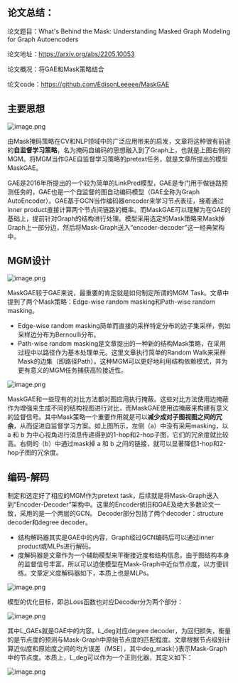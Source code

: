 ## 论文总结：

论文题目：What's Behind the Mask: Understanding Masked Graph Modeling for Graph Autoencoders

论文地址：https://arxiv.org/abs/2205.10053

论文概况：将GAE和Mask策略结合

论文code：https://github.com/EdisonLeeeee/MaskGAE



## 主要思想

![image.png](https://cdn.nlark.com/yuque/0/2023/png/2381046/1686882210949-b1bf3e20-c16a-4498-809c-e001358350cd.png#averageHue=%23f6f5f3&clientId=ucc26426d-86eb-4&from=paste&height=349&id=ua01991b4&originHeight=436&originWidth=894&originalType=binary&ratio=1.25&rotation=0&showTitle=false&size=109569&status=done&style=none&taskId=u713ae261-542b-4f25-bb2b-c16edb1016f&title=&width=715.2)

由Mask掩码策略在CV和NLP领域中的广泛应用带来的启发，文章将这种很有前途的**自监督学习策略**，名为掩码自编码的思想融入到了Graph上，也就是上图右侧的MGM。将MGM当作GAE自监督学习策略的pretext任务，就是文章所提出的模型MaskGAE。

GAE是2016年所提出的一个较为简单的LinkPred模型，GAE是专门用于做链路预测任务的，GAE也是一个自监督的图自动编码模型（GAE全称为Graph AutoEncoder）。GAE基于GCN当作编码器encoder来学习节点表征，接着通过inner product直接计算两个节点间链路的概率。而MaskGAE可以理解为在GAE的基础上，提前针对Graph的结构进行处理。模型采用选定的Mask策略来Mask掉Graph上一部分边，然后将Mask-Graph送入“encoder-decoder”这一经典架构中。

## MGM设计
![image.png](https://cdn.nlark.com/yuque/0/2023/png/2381046/1686884740953-973ba2aa-0d53-432e-b344-65acbc8e5814.png#averageHue=%23d2b78e&clientId=ucc26426d-86eb-4&from=paste&height=215&id=uca7f2f4f&originHeight=269&originWidth=1059&originalType=binary&ratio=1.25&rotation=0&showTitle=false&size=128424&status=done&style=none&taskId=ua0d4642c-d952-40f8-851a-7152296e31c&title=&width=847.2)

MaskGAE较于GAE来说，最重要的肯定就是如何制定所谓的MGM Task。文章中提到了两个Mask策略：Edge-wise random masking和Path-wise random masking。

- Edge-wise random masking简单而直接的采样特定分布的边子集采样，例如采样边分布为Bernoulli分布。
- Path-wise random masking是文章提出的一种新的结构Mask策略，在采用过程中以路径作为基本处理单元。这里文章执行简单的Random Walk来采样Mask的边集（即路径Path）。这种MGM可以更好地利用结构依赖模式，并为更有意义的MGM任务捕获高阶接近性。

![image.png](https://cdn.nlark.com/yuque/0/2023/png/2381046/1686885338568-f44699ae-49a7-4b34-9dbe-0e77c6c0ce61.png#averageHue=%23f8f7f6&clientId=ucc26426d-86eb-4&from=paste&height=278&id=u022d6ade&originHeight=348&originWidth=727&originalType=binary&ratio=1.25&rotation=0&showTitle=false&size=102061&status=done&style=none&taskId=ua18c74a9-34c5-43ed-9182-efeea92b622&title=&width=581.6)

MaskGAE和一些现有的对比方法都对图应用执行掩蔽。这些对比方法使用边掩蔽作为增强来生成不同的结构视图进行对比，而MaskGAE使用边掩蔽来构建有意义的监督信号。其中Mask策略一个重要作用就是可以**减少成对子图视图之间的冗余**，从而促进自监督学习方案。如上图所示，左侧（a）中没有采用masking，以 a 和 b 为中心视角进行消息传递得到的1-hop和2-hop子图，它们的冗余度就比较高。右侧的（b）中通过mask掉 a 和 b 之间的链接，就可以显著降低1-hop和2-hop子图的冗余度。

## 编码-解码
制定和选定好了相应的MGM作为pretext task，后续就是将Mask-Graph送入到“Encoder-Decoder”架构中。这里的Encoder依旧和GAE及绝大多数论文一致，采用的是一个两层的GCN。
Decoder部分包括了两个decoder：structure decoder和degree decoder。

- 结构解码器其实是GAE中的内容，Graph经过GCN编码后可以通过inner product或MLPs进行解码。
- 度解码器是文章作为一个辅助模型来平衡接近度和结构信息。由于图结构本身的监督信号丰富，所以可以迫使模型在Mask-Graph中近似节点度，以方便训练。文章定义度解码器如下，本质上也是MLPs。

![image.png](https://cdn.nlark.com/yuque/0/2023/png/2381046/1686886170607-3cf64c4b-45b5-46fd-bb81-011cc8cad85e.png#averageHue=%23faf8f7&clientId=ucc26426d-86eb-4&from=paste&height=56&id=u698fec7e&originHeight=70&originWidth=295&originalType=binary&ratio=1.25&rotation=0&showTitle=false&size=5623&status=done&style=none&taskId=u84906ff3-9910-45b0-8775-f2a17e3c621&title=&width=236)

模型的优化目标，即总Loss函数也对应Decoder分为两个部分：

![image.png](https://cdn.nlark.com/yuque/0/2023/png/2381046/1686886198278-7f9b57d6-efa6-43bc-8bc5-bad1f19d936c.png#averageHue=%23faf9f8&clientId=ucc26426d-86eb-4&from=paste&height=60&id=u5e1ad034&originHeight=75&originWidth=334&originalType=binary&ratio=1.25&rotation=0&showTitle=false&size=5575&status=done&style=none&taskId=u4fab5cbd-945d-4f16-b7ff-3609caa8261&title=&width=267.2)

其中L_GAEs就是GAE中的内容。L_deg对应degree decoder，为回归损失，衡量的是节点度的预测与Mask-Graph中原始节点度的匹配程度。文章根据节点级别计算近似度和原始度之间的均方误差（MSE），其中deg_mask(·)表示Mask-Graph中的节点度。本质上，L_deg可以作为一个正则化器，其定义如下：

![image.png](https://cdn.nlark.com/yuque/0/2023/png/2381046/1686886305615-dd1c7b32-c1be-430d-a094-f64369eec168.png#averageHue=%23f9f8f7&clientId=ucc26426d-86eb-4&from=paste&height=78&id=ua1ed94f8&originHeight=98&originWidth=578&originalType=binary&ratio=1.25&rotation=0&showTitle=false&size=15647&status=done&style=none&taskId=u8d0e3d9e-8eb6-4224-a8c7-28759104310&title=&width=462.4)
